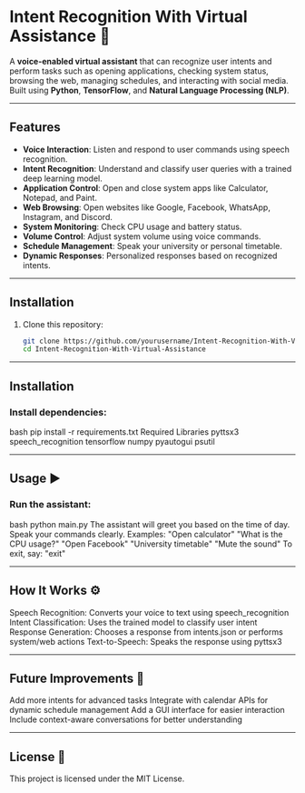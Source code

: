 # Intent Recognition With Virtual Assistance 🤖

A **voice-enabled virtual assistant** that can recognize user intents and perform tasks such as opening applications, checking system status, browsing the web, managing schedules, and interacting with social media. Built using **Python**, **TensorFlow**, and **Natural Language Processing (NLP)**.

---

## Features

- **Voice Interaction**: Listen and respond to user commands using speech recognition.
- **Intent Recognition**: Understand and classify user queries with a trained deep learning model.
- **Application Control**: Open and close system apps like Calculator, Notepad, and Paint.
- **Web Browsing**: Open websites like Google, Facebook, WhatsApp, Instagram, and Discord.
- **System Monitoring**: Check CPU usage and battery status.
- **Volume Control**: Adjust system volume using voice commands.
- **Schedule Management**: Speak your university or personal timetable.
- **Dynamic Responses**: Personalized responses based on recognized intents.

---

## Installation

1. Clone this repository:
   ```bash
   git clone https://github.com/yourusername/Intent-Recognition-With-Virtual-Assistance.git
   cd Intent-Recognition-With-Virtual-Assistance
   
---

## Installation
### Install dependencies:
bash
pip install -r requirements.txt
Required Libraries
pyttsx3
speech_recognition
tensorflow
numpy
pyautogui
psutil

---

## Usage ▶️
### Run the assistant:
bash
python main.py
The assistant will greet you based on the time of day.
Speak your commands clearly. Examples:
"Open calculator"
"What is the CPU usage?"
"Open Facebook"
"University timetable"
"Mute the sound"
To exit, say: "exit"

---

## How It Works ⚙️
Speech Recognition: Converts your voice to text using speech_recognition
Intent Classification: Uses the trained model to classify user intent
Response Generation: Chooses a response from intents.json or performs system/web actions
Text-to-Speech: Speaks the response using pyttsx3

---

## Future Improvements 🚀
Add more intents for advanced tasks
Integrate with calendar APIs for dynamic schedule management
Add a GUI interface for easier interaction
Include context-aware conversations for better understanding

---

## License 📄
This project is licensed under the MIT License.

